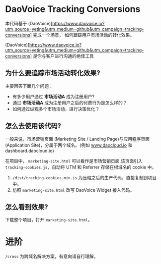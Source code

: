 # DaoVoice Tracking Conversions

本代码基于 (DaoVoice)[https://www.daovoice.io?utm_source=yeting&utm_medium=github&utm_campaign=tracking-conversions] 完成一个场景，
如何跟踪用户市场活动的转化效果。

(DaoVoice)[https://www.daovoice.io?utm_source=yeting&utm_medium=github&utm_campaign=tracking-conversions] 是你与客户进行沟通的绝佳工具

## 为什么要追踪市场活动转化效果?

主要回答下面几个问题：

* 有多少用户通过 **市场活动A** 成为注册用户?
* 通过 **市场活动A** 成为注册用户之后的付费行为是怎么样的？
* 如何通过纵观多个市场活动，进行决策优化？

## 怎么去使用该代码?

一般来说，市场营销页面 (Marketing Site / Landing Page)与应用程序页面(Application Site)，分属于两个域名。(例如 www.daocloud.io 和 dashboard.daocloud.io)

在项目中， `marketing-site.html` 可以看作是市场营销页面,该页面引入 `tracking-cookies.js`，自动将 UTM 和 Referrer 存储在根域名的 cookie 中。

1. `/dist/tracking-cookies.min.js` 为压缩之后的生产代码，直接复制到项目中。
2. 仿照 `marketing-site.html` 改写 DaoVoice Widget 接入代码。

## 怎么看到效果?

下载整个项目，打开 `marketing-site.html`。


# 进阶

`/cross` 为跨域名解决方案，有意向请自行理解。
